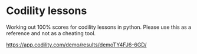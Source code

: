 Codility lessons
================

Working out 100% scores for codility lessons in python. Please use this as a
reference and not as a cheating tool.

https://app.codility.com/demo/results/demoTY4FJ6-6GD/
